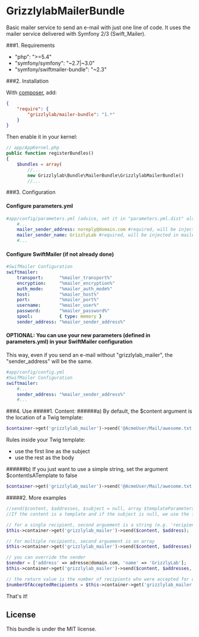GrizzlylabMailerBundle
======================

Basic mailer service to send an e-mail with just one line of code.
It uses the mailer service delivered with Symfony 2/3 (Swift_Mailer).

###1. Requirements
   * "php": ">=5.4"
   * "symfony/symfony": "~2.7|~3.0"
   * "symfony/swiftmailer-bundle": "~2.3"

###2. Installation

With [composer](http://packagist.org), add:
```json
{
    "require": {
        "grizzlylab/mailer-bundle": "1.*"
    }
}
```

Then enable it in your kernel:
```php
// app/AppKernel.php
public function registerBundles()
{
    $bundles = array(
        //...
        new Grizzlylab\Bundle\MailerBundle\GrizzlylabMailerBundle()
        //...
```

###3. Configuration

#### Configure parameters.yml
```yaml
#app/config/parameters.yml (advice, set it in "parameters.yml.dist" also)
    #...
    mailer_sender_address: noreply@domain.com #required, will be injected in mailer service
    mailer_sender_name: GrizzlyLab #required, will be injected in mailer service
    #...
```

#### Configure SwiftMailer (if not already done)
```yaml
#SwifMailer Configuration
swiftmailer:
    transport:      "%mailer_transport%"
    encryption:     "%mailer_encryption%"
    auth_mode:      "%mailer_auth_mode%"
    host:           "%mailer_host%"
    port:           "%mailer_port%"
    username:       "%mailer_user%"
    password:       "%mailer_password%"
    spool:          { type: memory }
    sender_address: "%mailer_sender_address%"
```
#### OPTIONAL: You can use your new parameters (defined in parameters.yml) in your SwiftMailer configuration
This way, even if you send an e-mail without "grizzlylab_mailer", the "sender_address" will be the same.
```yaml
#app/config/config.yml
#SwifMailer Configuration
swiftmailer:
    #...
    sender_address: "%mailer_sender_address%"
    #...
```

###4. Use
#####1. Content:
######a) By default, the $content argument is the location of a Twig template: 
```php
$container->get('grizzlylab_mailer')->send('@AcmeUser/Mail/awesome.txt.twig', $emails);
```
Rules inside your Twig template:
   * use the first line as the subject
   * use the rest as the body

######b) If you just want to use a simple string, set the argument $contentIsATemplate to false
```php
$container->get('grizzlylab_mailer')->send('@AcmeUser/Mail/awesome.txt.twig', $emails, null, [], false);
```

#####2. More examples
```php
//send($content, $addresses, $subject = null, array $templateParameters = [], $contentIsATemplate = true, array $sender = null)
//If the content is a template and if the subject is null, we use the first line of the template as the subject && the rest as the body

// for a single recipient, second arguement is a string (e.g. 'recipient@domain.com')
$this->container->get('grizzlylab_mailer')->send($content, $address);

// for multiple recipients, second arguement is an array
$this->container->get('grizzlylab_mailer')->send($content, $addresses);

// you can override the sender 
$sender = ['address' => adresse@domain.com, 'name' => 'GrizzlyLab'];
$this->container->get('grizzlylab_mailer')->send($content, $addresses, $sender);

// the return value is the number of recipients who were accepted for delivery
$numberOfAcceptedRecipients = $this->container->get('grizzlylab_mailer')->send($content, $addresses, $sender);
```

That's it!

License
-------
This bundle is under the MIT license.
